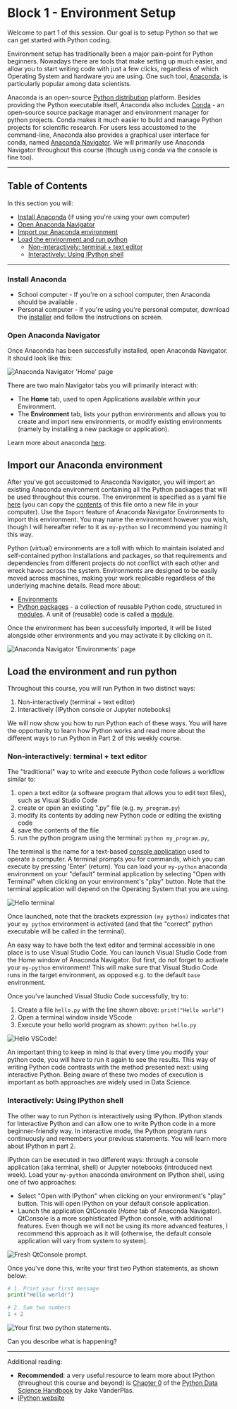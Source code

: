 # Block 1 - Environment Setup

Welcome to part 1 of this session. Our goal is to setup Python so that we can get started with
Python coding.

Environment setup has traditionally been a major pain-point for Python beginners. Nowadays there are
tools that make setting up much easier, and allow you to start writing code with just a few clicks,
regardless of which Operating System and hardware you are using. One such tool,
[Anaconda](https://www.anaconda.com/), is particularly popular among data scientists.

Anaconda is an open-source [Python distribution]((https://wiki.python.org/moin/PythonDistributions))
platform. Besides providing the Python executable itself, Anaconda also includes
[Conda](https://conda.io/en/latest/) - an open-source source package manager and environment manager
for python projects. Conda makes it much easier to build and manage Python projects for scientific
research. For users less accustomed to the command-line, Anaconda also provides a graphical user
interface for conda, named [Anaconda
Navigator](https://docs.anaconda.com/navigator/getting-started/). We will primarily use Anaconda
Navigator throughout this course (though using conda via the console is fine too).

---
## Table of Contents

In this section you will:

- [Install Anaconda](#install-anaconda) (if using you're using your own computer)
- [Open Anaconda Navigator](#open-anaconda-navigator)
- [Import our Anaconda environment](#import-our-anaconda-environment)
- [Load the environment and run python](#load-the-environment-and-run-python)
    - [Non-interactively: terminal + text editor](#non-interactively-terminal--text-editor)
    - [Interactively: Using IPython shell](#interactively-using-ipython-shell)

---

### Install Anaconda

- School computer - If you're on a school computer, then Anaconda should be available .
- Personal computer - If you're using you're personal computer, download the
  [installer](https://docs.anaconda.com/free/anaconda/install/) and follow the instructions on screen.

### Open Anaconda Navigator

Once Anaconda has been successfully installed, open Anaconda Navigator. It should look like this:

![Anaconda Navigator 'Home' page](images/anaconda-01.png)

There are two main Navigator tabs you will primarily interact with:

- The **Home** tab, used to open Applications available within your Environment.
- The **Environment** tab, lists your python environments and allows you to create and import new
  environments, or modify existing environments (namely by installing a new package or application).

Learn more about anaconda [here](https://docs.anaconda.com/anaconda/user-guide/getting-started/).

## Import our Anaconda environment

After you've got accustomed to Anaconda Navigator, you will import an existing Anaconda environment
containing all the Python packages that will be used throughout this course. The environment is
specified as a yaml file
[here](https://github.com/T-XIN/5419P-Primer-Courses/blob/master/my_python.yml)
(you can copy the
[contents](https://raw.githubusercontent.com/T-XIN/5419P-Primer-Courses/master/my_python.yml)
of this file onto a new file in your computer). Use the `Import` feature of Anaconda Navigator
Environments to import this environment. You may name the environment however you wish, though I
will hereafter refer to it as `my-python` so I recommend you naming it this way.

Python (virtual) environments are a toll with which to maintain isolated and self-contained python
installations and packages, so that requirements and dependencies from different projects do not
conflict with each other and wreck havoc across the system. Environments are designed to be easily
moved across machines, making your work replicable regardless of the underlying machine details.
Read more about:

- [Environments](https://www.anaconda.com/blog/moving-conda-environments)
- [Python packages](https://www.udacity.com/blog/2021/01/what-is-a-python-package.html) - a
  collection of reusable Python code, structured in
  [modules](https://packaging.python.org/en/latest/glossary/#term-Import-Package). A unit of
  (reusable) code is called a [module](https://docs.python.org/3/tutorial/modules.html).

Once the environment has been successfully imported, it will be listed alongside other environments
and you may activate it by clicking on it.

![Anaconda Navigator 'Environments' page](images/anaconda-01.png)

## Load the environment and run python

Throughout this course, you will run Python in two distinct ways:

1. Non-interactively (terminal + text editor)
2. Interactively (IPython console or Jupyter notebooks)

We will now show you how to run Python each of these ways. You will have the opportunity to learn
how Python works and read more about the different ways to run Python in Part 2 of this weekly
course.

### Non-interactively: terminal + text editor

The "traditional" way to write and execute Python code follows a workflow similar to:

1. open a text editor (a software program that allows you to edit text files), such as Visual Studio
   Code
2. create or open an existing ".py" file (e.g. `my_program.py`)
3. modify its contents by adding new Python code or editing the existing code
4. save the contents of the file
5. run the python program using the terminal: `python my_program.py`,

The terminal is the name for a text-based [console
application](https://en.wikipedia.org/wiki/Computer_terminal#Text_terminals) used to operate a
computer. A terminal prompts you for commands, which you can execute by pressing 'Enter' (return).
You can load your `my-python` anaconda environment on your "default" terminal application by
selecting "Open with Terminal" when clicking on your environment's "play" button. Note that the
terminal application will depend on the Operating System that you are using.

![Hello terminal](images/terminal.png)

Once launched, note that the brackets expression `(my python)` indicates that your `my python`
environment is activated (and that the "correct" python executable will be called in the terminal).

An easy way to have both the text editor and terminal accessible in one place is to use Visual
Studio Code. You can launch Visual Studio Code from the Home window of Anaconda Navigator. But
first, do not forget to activate your `my-python` environment! This will make sure that Visual
Studio Code runs in the target environment, as opposed e.g. to the default `base` environment.

Once you've launched Visual Studio Code successfully, try to:

1. Create a file `hello.py` with the line shown above: `print("Hello world")`
2. Open a terminal window inside VScode
3. Execute your hello world program as shown: `python hello.py`

![Hello VSCode!](images/vsc.png)

An important thing to keep in mind is that every time you modify your python code, you will have to
run it again to see the results. This way of writing Python code contrasts with the method presented
next: using interactive Python. Being aware of these two modes of execution is important as both
approaches are widely used in Data Science.

### Interactively: Using IPython shell

The other way to run Python is interactively using IPython. IPython stands for Interactive Python
and can allow one to write Python code in a more beginner-friendly way. In interactive mode, the
Python program runs continuously and remembers your previous statements. You will learn more about
IPython in part 2.

IPython can be executed in two different ways: through a console application (aka terminal, shell)
or Jupyter notebooks (introduced next week). Load your `my-python`  anaconda environment on
IPython shell, using one of two approaches:

- Select "Open with IPython" when clicking on your environment's "play" button. This will open
  IPython on your default console application.
- Launch the application QtConsole (*Home* tab of Anaconda Navigator). QtConsole is a more
  sophisticated IPython console, with additional features. Even though we will not be using its more
  advanced features, I recommend this approach as it will (otherwise, the default console
  application will vary from system to system).

![Fresh QtConsole prompt.](images/qtconsole-01.png)

Once you've done this, write your first two Python statements, as shown below:

```python
# 1. Print your first message
print("Hello world!")

# 2. Sum two numbers
1 + 2
```

![Your first two python statements.](images/qtconsole-02.png)

Can you describe what is happening?

---

Additional reading:

- **Recommended**: a very useful resource to learn more about IPython (throughout this course and
beyond) is [Chapter
0](https://jakevdp.github.io/PythonDataScienceHandbook/01.00-ipython-beyond-normal-python.html) of
the [Python Data Science Handbook](https://jakevdp.github.io/PythonDataScienceHandbook/index.html)
by Jake VanderPlas.
- [IPython website](https://ipython.org/)